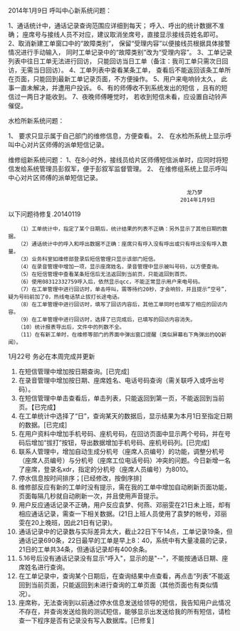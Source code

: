 ﻿2014年1月9日
呼叫中心新系统问题：

1、通话统计中，通话记录查询范围应详细到每天；
呼入、呼出的统计数据不准确；
座席号与接线人员不对应，建议取消坐席号，直接显示接线员姓名即可。
2、取消新建工单窗口中的“故障类别”，
保留“受理内容”以便接线员根据具体接警情况进行手动输入，
同时工单记录中的“故障类别”改为“受理内容”。
3、工单记录列表中往日工单无法进行回访，
只能回访当日工单（备注：我司工单只需次日回访，无需当日回访）。
4、工单列表中查看某条工单，
查看后不能返回该条工单所在页面，只能回到最新工单记录页面，不方便操作。
5、用户来电响铃太久，
此事一直未解决，并遭用户投诉。
6、有的师傅收不到系统发出的短信
，且有的短信过一两日才能收到。
7、夜晚师傅睡觉时，
若收到短信未看，应设置自动铃声催促。

水检所新系统问题：

1、	要求只显示属于自己部门的维修信息，方便查看。
2、	在水检所系统上显示呼叫中心对片区师傅的派单短信记录。

维修组新系统问题：
1、在8小时外，接线员给片区师傅短信派单时，应同时将短信发给系统管理员彭叙军，便于彭叙军监督管理。
2、	在维修组系统上显示呼叫中心对片区师傅的派单短信记录。






                                                            龙乃梦
                                                          2014年1月9日

 以下问题待修复.20140119
      
       （1）工单统计中，指定了某个日期后，统计结果的列表不正确：另外显示了其他日期的数据。
       （2）通话统计中的呼入和呼出数据不正确：座席只有呼入没有呼出或只有呼出没有呼入数量。
       （3）业务科室如维修部登录后短信管理只显示该部门短信。
       （4）在录音管理中增加一项，显示座席姓名，录音管理中显示被叫号码，以方便查询。
       （5）在短信管理中查看某条短信后无法返回到当前页，只能返回到首页。
       （6）使用08312332759呼入后，依然显示qcc，不能正常显示用户来电号码。
       （7）在工单管理中进行回访时，单击呼叫，需等待约20秒，才会响铃，并且提示“空号”，疑为号码前加了0，热线电话禁止拔打长途电话。
       （8）在工单管理中进行回访时，填写了回访内容后，其他工单同时也填写了相应的回访内容。
       （9）在工单管理中进行回访时，选择了已完成后，已填写的回访内容消失。
       （10）统计报表导出后，文件中的列数不全。
       （11）在有新工单时，在维修等部门的界面中弹出窗口提醒（类似屏幕右下角弹出的QQ新闻）。






1月22号    务必在本周完成并更新

1.    在短信管理中增加按日期查询。[已完成]
2.    在录音管理中增加按日期、座席姓名、电话号码查询（需关联呼入或呼出号码）。
3.    在短信管理中单击查看后，单击列表，只能返回到第一页，不能返回到当前页。【已完成】
4.    在工单统计中选择了“日”，查询某天的数据后，显示结果为本月1日至指定日期的数据。[已完成]
5.    在用户资料中增加手机号码、座机号码，在回访页面中显示两个号码，并在号码后增加“拔打”按钮，导出数据增加手机号码、座机号码列。[已完成]
6.    联系人管理中，增加自动生成分机号（座席人员编号）的功能，调整分机号（座席人员编号）与分机号（座席工位电话号码）冲突的问题。今日新增一名了座席，登录名xdr，指定的分机号（座席人员编号）为8010。
7.    停水信息按时间排序；[已经修改，按倒序排]
8.    维修部反应有新的工单时没有提示，需在我的工单中增加自动刷新页面功能，页面每隔几秒就自动刷新一次，并且使用声音提示。
9.    用户反应通话记录不正确，用户反应袁梦、何燕、邓丽雯在21日未上班，却有相应通话记录，需查一下相关数据。(21日上班人员使用了袁梦的帐号，邓丽雯在20上晚班，因此21日有记录)。
10.   通话记录中的记录数与实际差异太大，截止22日下午14点，工单记录19条，但通话记录690条，22日最早的工单是早上8：40，系统中有大量凌晨的记录，21日的工单共34条，但通话记录却有400余条。
11.   5.16号后没有通话记录没有显示"呼入"，显示的是"--"，不能按通话日期、座席姓名进行查询。
12.   在工单记录中，查询某个日期后，在查询结果中点查看，再点击“列表”不能返回到当前页面，只能返回到未进行查询的工单页面（其他页面也有类似情况）。
13.   座席称，无法查询到以前通过停水信息发送给领导的短信，我告知用户此情况不存在，并查询发送给我的测试短信，能够显示出发送给我的所有短信，请检查一下程序是否有记录没有写入数据库。[已修复]

